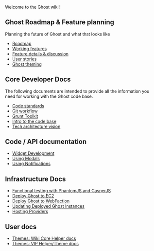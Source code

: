 Welcome to the Ghost wiki!

## Ghost Roadmap & Feature planning
Planning the future of Ghost and what that looks like

* [Roadmap](wiki/Roadmap)
* [Working features](wiki/Working-Features)
* [Feature details & discussion](wiki/Feature-details)
* [User stories](wiki/User-Stories)
* [Ghost theming](wiki/Ghost-Theming)

## Core Developer Docs
The following documents are intended to provide all the information you need for working with the Ghost code base.

* [Code standards](wiki/Code-standards) 
* [Git workflow](wiki/Git-workflow)
* [Grunt Toolkit](wiki/Grunt-Toolkit)
* [Intro to the code base](wiki/Code-Structure)
* [Tech architecture vision](wiki/Tech-architecture-vision)

## Code / API documentation

* [Widget Development](wiki/Widget-Documentation)
* [Using Modals](wiki/Using-Modals)
* [Using Notifications](wiki/Using-Notifications)

## Infrastructure Docs
* [Functional testing with PhantomJS and CasperJS](wiki/Functional-testing-with-PhantomJS-and-CasperJS)
* [Deploy Ghost to EC2](wiki/Deploy-Ghost-to-EC2)
* [Deploy Ghost to WebFaction](wiki/Deploy-Ghost-to-WebFaction)
* [Updating Deployed Ghost Instances](wiki/Updating-Deployed-Ghost-Instances)
* [Hosting Providers](wiki/Hosting-Providers)

## User docs

* [Themes: Wiki Core Helper docs](wiki/Core-helper-documentation)
* [Themes: VIP Helper/Theme docs](http://vip.tryghost.org/documentation/theme-docs/)